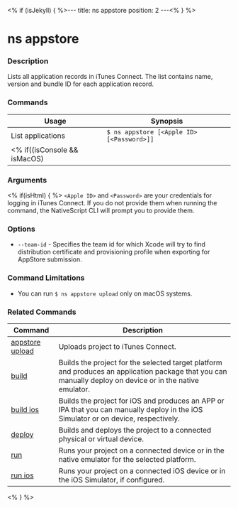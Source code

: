 <% if (isJekyll) { %>---
title: ns appstore
position: 2
---<% } %>

# ns appstore

### Description

Lists all application records in iTunes Connect. The list contains name, version and bundle ID for each application record.

### Commands

Usage | Synopsis
---|---
List applications | `$ ns appstore [<Apple ID> [<Password>]]`
<% if((isConsole && isMacOS) || isHtml) { %>Upload | `$ ns appstore upload`<% } %>

### Arguments

<% if(isHtml) { %>
`<Apple ID>` and `<Password>` are your credentials for logging in iTunes Connect. If you do not provide them when running the command, the NativeScript CLI will prompt you to provide them.

### Options

* `--team-id` - Specifies the team id for which Xcode will try to find distribution certificate and provisioning profile when exporting for AppStore submission.

### Command Limitations

* You can run `$ ns appstore upload` only on macOS systems.

### Related Commands

Command | Description
----------|----------
[appstore upload](appstore-upload.html) | Uploads project to iTunes Connect.
[build](../project/testing/build.html) | Builds the project for the selected target platform and produces an application package that you can manually deploy on device or in the native emulator.
[build ios](../project/testing/build-ios.html) | Builds the project for iOS and produces an APP or IPA that you can manually deploy in the iOS Simulator or on device, respectively.
[deploy](../project/testing/deploy.html) | Builds and deploys the project to a connected physical or virtual device.
[run](../project/testing/run.html) | Runs your project on a connected device or in the native emulator for the selected platform.
[run ios](../project/testing/run-ios.html) | Runs your project on a connected iOS device or in the iOS Simulator, if configured.
<% } %>
